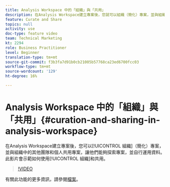 ```yaml
---
title: Analysis Workspace 中的「組織」與「共用」
description: 在Analysis Workspace建立專案後，您就可以組織（簡化）專案，並與組織中的其他團隊和個人共用專案，讓他們能夠探索專案，並自行運用資料。 此影片會示範如何使用組織與分享。
feature: Curate and Share
topics: null
activity: use
doc-type: feature video
team: Technical Marketing
kt: 2294
role: Business Practitioner
level: Beginner
translation-type: tm+mt
source-git-commit: f3b3fa7d91b0cb21005b57768ca23ed6700fcc03
workflow-type: tm+mt
source-wordcount: '129'
ht-degree: 16%

---
```



# Analysis Workspace 中的「組織」與「共用」{#curation-and-sharing-in-analysis-workspace}

在Analysis Workspace建立專案後，您可以[!UICONTROL 組織]（簡化）專案，並與組織中的其他團隊和個人共用專案，讓他們能夠探索專案，並自行運用資料。 此影片會示範如何使用[!UICONTROL 組織]和共用。

>[!VIDEO](https://video.tv.adobe.com/v/24711/?quality=12)

有關此功能的更多資訊，請參閱[檔案](https://marketing.adobe.com/resources/help/zh_TW/analytics/analysis-workspace/curate.html)。